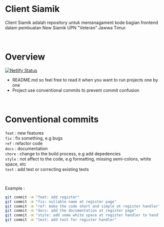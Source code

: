 # **Client Siamik**
Client Siamik adalah repository untuk memanagament kode bagian frontend dalam pembuatan New Siamik UPN "Veteran" Jawwa Timur.

<br>

# **Overview**
[![Netlify Status](https://api.netlify.com/api/v1/badges/053fe4bd-7efd-4e88-84e5-c03ca0aecb51/deploy-status)](https://app.netlify.com/sites/siamik/deploys) <br/>
- README.md so feel free to read it when you want to run projects one by one
- Project use conventional commits to prevent commit confusion

<br>

# **Conventional commits**
`feat` : new features<br>
`fix` : fix something, e.g bugs<br>
`ref` : refactor code<br>
`docs` : documentation<br>
`chore` : change to the build process, e.g add depedencies<br>
`style` : not affect to the code, e.g formatting, missing semi-colons, white space, etc<br>
`test` : add test or correcting existing tests<br>

<br>

Example : 
```bash
git commit -m "feat: add register"
git commit -m "fix: nullable name at register page"
git commit -m "ref: make the code short and simple at register handler"
git commit -m "docs: add the documentation at register page"
git commit -m "style: add some white space at register handler to handle the confusion"
git commit -m "test: add test for register handler"
```
